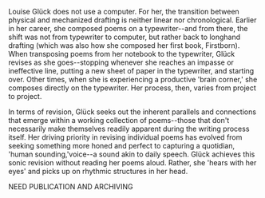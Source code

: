 Louise Glück does not use a computer. For her, the transition between physical and mechanized drafting is neither linear nor chronological. Earlier in her career, she composed poems on a typewriter--and from there, the shift was not from typewriter to computer, but rather back to longhand drafting (which was also how she composed her first book, Firstborn). When transposing poems from her notebook to the typewriter, Glück revises as she goes--stopping whenever she reaches an impasse or ineffective line, putting a new sheet of paper in the typewriter, and starting over. Other times, when she is experiencing a productive 'brain corner,' she composes directly on the typewriter. Her process, then, varies from project to project.

In terms of revision, Glück seeks out the inherent parallels and connections that emerge within a working collection of poems--those that don't necessarily make themselves readily apparent during the writing process itself. Her driving priority in revising individual poems has evolved from seeking something more honed and perfect to capturing a quotidian, 'human sounding,'voice--a sound akin to daily speech. Glück achieves this sonic revision without reading her poems aloud. Rather, she 'hears with her eyes' and picks up on rhythmic structures in her head. 

NEED PUBLICATION AND ARCHIVING
